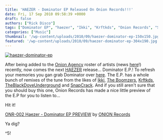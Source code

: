 ```yaml
---
title: 'HAEZER - Dominator EP Released On Onion Records!!!'
date: Fri, 17 Sep 2010 09:58:39 +0000
draft: false
authors: ["Rick Disco"]
tags: ["Dominator EP", "haezer", "Ikki", "Krftkds", "Onion Records", "SnapCrack", "The Boomzers", "TheBlackDoveUnderground"]
categories: ["Music"]
thumbnail: '/wp-content/uploads/2010/09/haezer-dominator-ep-150x150.jpg'
featured: '/wp-content/uploads/2010/09/haezer-dominator-ep-304x190.jpg'
---
```


[![](/wp-content/uploads/2010/09/haezer-dominator-ep.jpg "haezer-dominator-ep")](/wp-content/uploads/2010/09/haezer-dominator-ep.jpg)

After being added to the [Onion Agency](http://www.onionagency.com/ "Onion Agency") roster of artists (news [here](http://www.onionagency.com/2010/09/08/haezer-new-onion-artist/ "HAEZER on Onion")!) recently, now comes the next [HAEZER](http://www.facebook.com/#!/pages/HAEZER/24353086721?ref=ts "HAEZER on Facebook") release... Dominator E.P.! To refresh your memories you gan grab Dominator over [here](/2010/01/12/haezer-dominator/ "HAEZER - Dominator"). The E.P. has a whole bunch of remixes of the tune from the likes of [Ikki](http://www.myspace.com/ikkiisback "Ikki"), [The Boomzers](http://www.facebook.com/theboomzers "The Boomzers"), [Krftkds](http://www.myspace.com/krftkds "Krftkds"), [TheBlackDoveUnderground](http://www.myspace.com/theblackdoveunderground "The Black Dove Underground") and [SnapCrack](http://www.myspace.com/snapcrack "SnapCrack"). And if you still aren't sure that you should buy this one, Onion Records has made a nice little preview of the E.P for you to listen to...

Hit it!

 [ONR-002 Haezer - Dominator EP PREVIEW](http://soundcloud.com/onion-records/sets/onr-002-haezer-dominator-ep) by [ONION Records](http://soundcloud.com/onion-records)

Ya dig?

^5!

